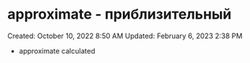 # approximate - приблизительный

Created: October 10, 2022 8:50 AM
Updated: February 6, 2023 2:38 PM

- approximate calculated